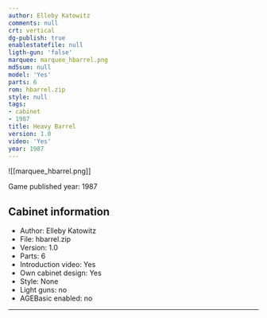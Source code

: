 ```yaml
---
author: Elleby Katowitz
comments: null
crt: vertical
dg-publish: true
enablestatefile: null
ligth-gun: 'false'
marquee: marquee_hbarrel.png
md5sum: null
model: 'Yes'
parts: 6
rom: hbarrel.zip
style: null
tags:
- cabinet
- 1987
title: Heavy Barrel
version: 1.0
video: 'Yes'
year: 1987
---
```


![[marquee_hbarrel.png]]

Game published year: 1987

## Cabinet information

- Author: Elleby Katowitz
- File: hbarrel.zip
- Version: 1.0
- Parts: 6
- Introduction video: Yes
- Own cabinet design: Yes
- Style: None
- Light guns: no
- AGEBasic enabled: no

---
